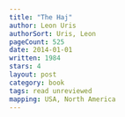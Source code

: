 ```yaml
---
title: "The Haj"
author: Leon Uris
authorSort: Uris, Leon
pageCount: 525
date: 2014-01-01
written: 1984
stars: 4
layout: post
category: book
tags: read unreviewed
mapping: USA, North America
---
```


